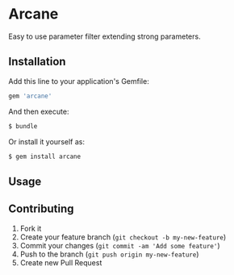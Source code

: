 # Arcane
Easy to use parameter filter extending strong parameters.

## Installation

Add this line to your application's Gemfile:

```ruby
gem 'arcane'
```

And then execute:

```bash
$ bundle
```

Or install it yourself as:

```bash
$ gem install arcane
```

## Usage

## Contributing

1. Fork it
2. Create your feature branch (`git checkout -b my-new-feature`)
3. Commit your changes (`git commit -am 'Add some feature'`)
4. Push to the branch (`git push origin my-new-feature`)
5. Create new Pull Request
